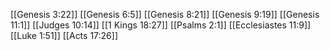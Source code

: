 [[Genesis 3:22]]
[[Genesis 6:5]]
[[Genesis 8:21]]
[[Genesis 9:19]]
[[Genesis 11:1]]
[[Judges 10:14]]
[[1 Kings 18:27]]
[[Psalms 2:1]]
[[Ecclesiastes 11:9]]
[[Luke 1:51]]
[[Acts 17:26]]
